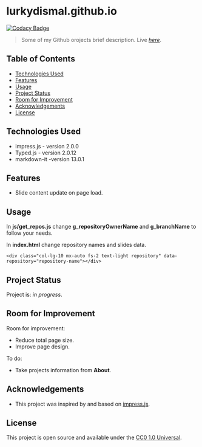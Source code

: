 # lurkydismal.github.io

[![Codacy Badge](https://app.codacy.com/project/badge/Grade/430b8f6c6d644ca18c2d86fb3defe6e1)](https://app.codacy.com/gh/lurkydismal/lurkydismal.github.io/dashboard?utm_source=gh&utm_medium=referral&utm_content=&utm_campaign=Badge_grade)

> Some of my Github orojects brief description.
> Live [_here_](https://lurkydismal.github.io).

## Table of Contents

* [Technologies Used](#technologies-used)
* [Features](#features)
* [Usage](#usage)
* [Project Status](#project-status)
* [Room for Improvement](#room-for-improvement)
* [Acknowledgements](#acknowledgements)
* [License](#license)

## Technologies Used

* impress.js - version 2.0.0
* Typed.js - version 2.0.12
* markdown-it -version 13.0.1

## Features

* Slide content update on page load.

## Usage

In **js/get_repos.js** change **g_repositoryOwnerName** and **g_branchName** to follow your needs.

In **index.html** change repository names and slides data.

`<div class="col-lg-10 mx-auto fs-2 text-light repository" data-repository="repository-name"></div>`

## Project Status

Project is: _in progress_.

## Room for Improvement

Room for improvement:

* Reduce total page size.
* Improve page design.

To do:

* Take projects information from **About**.

## Acknowledgements

* This project was inspired by and based on [impress.js](http://impress.js.org/).

## License

This project is open source and available under the [CC0 1.0 Universal](https://github.com/lurkydismal/lurkydismal.github.io/blob/main/LICENSE).
